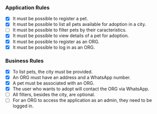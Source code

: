 ### Application Rules

- [x] It must be possible to register a pet.
- [x] It must be possible to list all pets available for adoption in a city.
- [ ] It must be possible to filter pets by their caracteristics.
- [x] It must be possible to view details of a pet for adoption.
- [x] It must be possible to register as an ORG.
- [x] It must be possible to log in as an ORG.

### Business Rules

- [x] To list pets, the city must be provided.
- [x] An ORG must have an address and a WhatsApp number.
- [x] A pet must be associated with an ORG.
- [x] The user who wants to adopt will contact the ORG via WhatsApp.
- [ ] All filters, besides the city, are optional.
- [ ] For an ORG to access the application as an admin, they need to be logged in.
